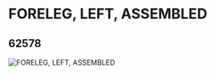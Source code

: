 # FORELEG, LEFT, ASSEMBLED
## 62578
![FORELEG, LEFT, ASSEMBLED](https://lc-www-live-s.legocdn.com/media/bricks/5/2/6040029.jpg)